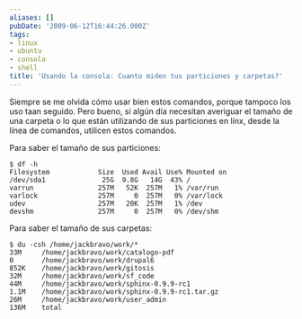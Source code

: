 ```yaml
---
aliases: []
pubDate: '2009-06-12T16:44:26.000Z'
tags:
- linux
- ubuntu
- consola
- shell
title: 'Usando la consola: Cuanto miden tus particiones y carpetas?'
---
```


Siempre se me olvida cómo usar bien estos comandos, porque tampoco los uso taan seguido. Pero bueno, si algún día necesitan averiguar el tamaño de una carpeta o lo que están utilizando de sus particiones en línx, desde la línea de comandos, utilicen estos comandos.

Para saber el tamaño de sus particiones:

    $ df -h
    Filesystem            Size  Used Avail Use% Mounted on
    /dev/sda1              25G  9.8G   14G  43% /
    varrun                257M   52K  257M   1% /var/run
    varlock               257M     0  257M   0% /var/lock
    udev                  257M   20K  257M   1% /dev
    devshm                257M     0  257M   0% /dev/shm

Para saber el tamaño de sus carpetas:

    $ du -csh /home/jackbravo/work/*
    33M 	/home/jackbravo/work/catalogo-pdf
    0   	/home/jackbravo/work/drupal6
    852K	/home/jackbravo/work/gitosis
    32M 	/home/jackbravo/work/sf_code
    44M 	/home/jackbravo/work/sphinx-0.9.9-rc1
    1.1M	/home/jackbravo/work/sphinx-0.9.9-rc1.tar.gz
    26M 	/home/jackbravo/work/user_admin
    136M	total
